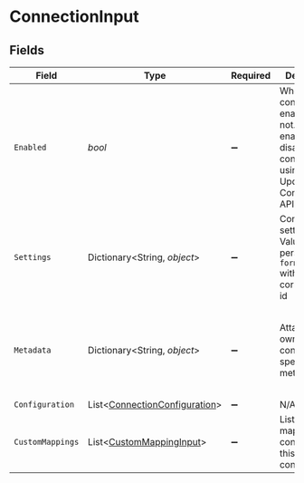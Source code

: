 # ConnectionInput


## Fields

| Field                                                                                                             | Type                                                                                                              | Required                                                                                                          | Description                                                                                                       | Example                                                                                                           |
| ----------------------------------------------------------------------------------------------------------------- | ----------------------------------------------------------------------------------------------------------------- | ----------------------------------------------------------------------------------------------------------------- | ----------------------------------------------------------------------------------------------------------------- | ----------------------------------------------------------------------------------------------------------------- |
| `Enabled`                                                                                                         | *bool*                                                                                                            | :heavy_minus_sign:                                                                                                | Whether the connection is enabled or not. You can enable or disable a connection using the Update Connection API. | true                                                                                                              |
| `Settings`                                                                                                        | Dictionary<String, *object*>                                                                                      | :heavy_minus_sign:                                                                                                | Connection settings. Values will persist to `form_fields` with corresponding id                                   | {<br/>"instance_url": "https://eu28.salesforce.com",<br/>"api_key": "12345xxxxxx"<br/>}                           |
| `Metadata`                                                                                                        | Dictionary<String, *object*>                                                                                      | :heavy_minus_sign:                                                                                                | Attach your own consumer specific metadata                                                                        | {<br/>"account": {<br/>"name": "My Company",<br/>"id": "c01458a5-7276-41ce-bc19-639906b0450a"<br/>},<br/>"plan": "enterprise"<br/>} |
| `Configuration`                                                                                                   | List<[ConnectionConfiguration](../../Models/Components/ConnectionConfiguration.md)>                               | :heavy_minus_sign:                                                                                                | N/A                                                                                                               |                                                                                                                   |
| `CustomMappings`                                                                                                  | List<[CustomMappingInput](../../Models/Components/CustomMappingInput.md)>                                         | :heavy_minus_sign:                                                                                                | List of custom mappings configured for this connection                                                            |                                                                                                                   |